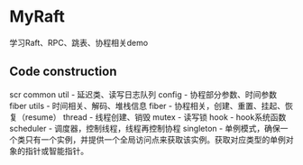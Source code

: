 # MyRaft
学习Raft、RPC、跳表、协程相关demo

## Code construction
scr
  common
    util - 延迟类、读写日志队列
    config - 协程部分参数、时间参数
  fiber
    utils - 时间相关、解码、堆栈信息
    fiber - 协程相关，创建、重置、挂起、恢复（resume）
    thread - 线程创建、销毁
    mutex - 读写锁
    hook - hook系统函数
    scheduler - 调度器，控制线程，线程再控制协程
    singleton - 单例模式，确保一个类只有一个实例，并提供一个全局访问点来获取该实例。获取对应类型的单例对象的指针或智能指针。

